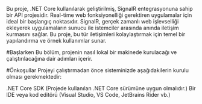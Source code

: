 Bu proje, .NET Core kullanılarak geliştirilmiş, SignalR entegrasyonuna sahip bir API projesidir. Real-time web fonksiyonelliği gerektiren uygulamalar için ideal bir başlangıç noktasıdır. SignalR, gerçek zamanlı web işlevselliği ekleyerek uygulamaların sunucu ile istemciler arasında anında iletişim kurmasını sağlar. Bu proje, bu tür iletişimleri kolaylaştırmak için temel bir yapılandırma ve örnek kullanımlar sunar.

#Başlarken
Bu bölüm, projenin nasıl lokal bir makinede kurulacağı ve çalıştırılacağına dair adımları içerir.

#Önkoşullar
Projeyi çalıştırmadan önce sisteminizde aşağıdakilerin kurulu olması gerekmektedir:

.NET Core SDK (Projede kullanılan .NET Core sürümüne uygun olmalıdır.)
Bir IDE veya kod editörü (Visual Studio, VS Code, JetBrains Rider vb.)

